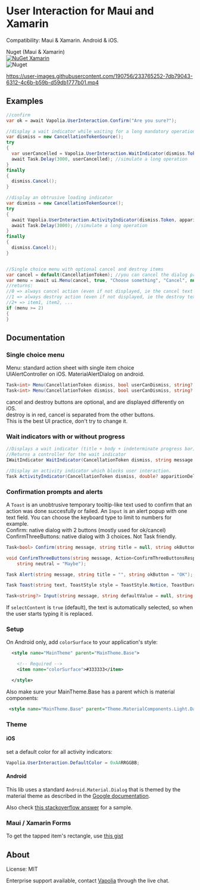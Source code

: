 # User Interaction for Maui and Xamarin

Compatibility: Maui & Xamarin. Android & iOS. 

Nuget (Maui & Xamarin)  
[![NuGet Xamarin](https://img.shields.io/nuget/vpre/Vapolia.UserInteraction.svg?style=for-the-badge)](https://www.nuget.org/packages/Vapolia.UserInteraction/)  
![Nuget](https://img.shields.io/nuget/dt/Vapolia.UserInteraction)


https://user-images.githubusercontent.com/190756/233765252-7db79043-6312-4c6b-b59b-d59db1777b01.mp4


## Examples
```csharp
//confirm
var ok = await Vapolia.UserInteraction.Confirm("Are you sure?");

//display a wait indicator while waiting for a long mandatory operation to complete
var dismiss = new CancellationTokenSource();
try 
{
  var userCancelled = Vapolia.UserInteraction.WaitIndicator(dismiss.Token, "Please wait", "Loggin in");
  await Task.Delay(3000, userCancelled); //simulate a long operation
} 
finally 
{
  dismiss.Cancel();
}

//display an obtrusive loading indicator
var dismiss = new CancellationTokenSource();
try 
{
  await Vapolia.UserInteraction.ActivityIndicator(dismiss.Token, apparitionDelay: 0.5, argbColor: (uint)0xFFFFFF);
  await Task.Delay(3000); //simulate a long operation
} 
finally 
{
  dismiss.Cancel();
}


//Single choice menu with optional cancel and destroy items
var cancel = default(CancellationToken); //you can cancel the dialog programatically.
var menu = await ui.Menu(cancel, true, "Choose something", "Cancel", null, "item1", "item2", ...); //You can add as many items as your want
//returns:
//0 => always cancel action (even if not displayed, ie the cancel text is null)
//1 => always destroy action (even if not displayed, ie the destroy text is null)
//2+ => item1, item2, ...
if (menu >= 2)
{
}
```

## Documentation

### Single choice menu
Menu: standard action sheet with single item choice  
UIAlertController on iOS. MaterialAlertDialog on android.


```csharp
Task<int> Menu(CancellationToken dismiss, bool userCanDismiss, string? title, string description, int defaultActionIndex, string cancelButton, string destroyButton, params string[] otherButtons);
Task<int> Menu(CancellationToken dismiss, bool userCanDismiss, string? title, string cancelButton, string? destroyButton, params string[] otherButtons);
```
cancel and destroy buttons are optional, and are displayed differently on iOS.  
destroy is in red, cancel is separated from the other buttons.  
This is the best UI practice, don't try to change it.

### Wait indicators with or without progress
```csharp
//Displays a wait indicator (title + body + indeterminate progress bar)
//Returns a controller for the wait indicator
IWaitIndicator WaitIndicator(CancellationToken dismiss, string message = null, string title=null, int? displayAfterSeconds = null, bool userCanDismiss = true);

//Display an activity indicator which blocks user interaction.
Task ActivityIndicator(CancellationToken dismiss, double? apparitionDelay = null, uint? argbColor = null);
```

### Confirmation prompts and alerts

A `Toast` is an unobtrusive temporary tooltip-like text used to confirm that an action was done succesfully or failed.
An `Input` is an alert popup with one text field. You can choose the keyboard type to limit to numbers for example.  
Confirm: native dialog with 2 buttons (mostly used for ok/cancel)  
ConfirmThreeButtons: native dialog with 3 choices. Not Task friendly.

```csharp
Task<bool> Confirm(string message, string title = null, string okButton = "OK", string cancelButton = "Cancel", CancellationToken? dismiss = null);

void ConfirmThreeButtons(string message, Action<ConfirmThreeButtonsResponse> answer, string title = null, string positive = "Yes", string negative = "No",
    string neutral = "Maybe");

Task Alert(string message, string title = "", string okButton = "OK");

Task Toast(string text, ToastStyle style = ToastStyle.Notice, ToastDuration duration = ToastDuration.Normal, ToastPosition position = ToastPosition.Bottom, int positionOffset = 20, CancellationToken? dismiss = null);

Task<string?> Input(string message, string defaultValue = null, string placeholder = null, string title = null, string okButton = "OK", string cancelButton = "Cancel", FieldType fieldType = FieldType.Default, int maxLength = 0, bool selectContent = true);
```

If `selectContent` is `true` (default), the text is automatically selected, so when the user starts typing it is replaced.

### Setup

On Android only, add `colorSurface` to your application's style:

```xml
  <style name="MainTheme" parent="MainTheme.Base">

    <!-- Required -->
    <item name="colorSurface">#333333</item>

  </style>
```

Also make sure your MainTheme.Base has a parent which is material components:
```xml
 <style name="MainTheme.Base" parent="Theme.MaterialComponents.Light.DarkActionBar">
```

### Theme

#### iOS
set a default color for all activity indicators:

```csharp
Vapolia.UserInteraction.DefaultColor = 0xAARRGGBB;
```

#### Android
This lib uses a standard `Android.Material.Dialog` that is themed by the material theme as described in the [Google documentation](https://material.io/components/dialogs/android#theming-dialogs). 

Also check [this stackoverflow answer](https://stackoverflow.com/questions/52829954/materialcomponents-theme-alert-dialog-buttons/59110804#59110804) for a sample.

### Maui / Xamarin Forms

To get the tapped item's rectangle, use [this gist](https://gist.github.com/softlion/5a845180c51b90c8624187273cef9193)

## About

License: MIT

Enterprise support available, contact [Vapolia](https://vapolia.eu) through the live chat.
